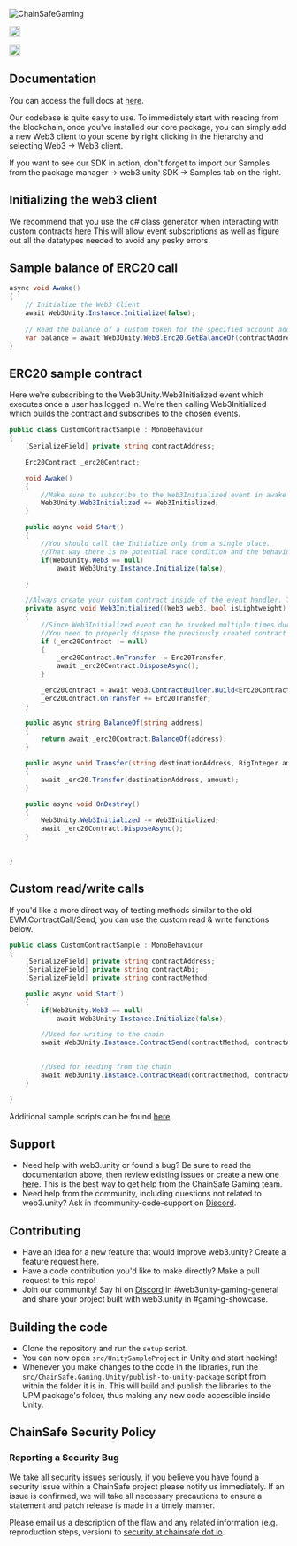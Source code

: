 ![ChainSafeGaming](https://user-images.githubusercontent.com/681817/218129249-850c4be0-b64f-4215-a780-7766db8cd75e.png)


[<img alt="Discord" src="https://img.shields.io/discord/593655374469660673.svg?style=for-the-badge&label=Discord&logo=discord" height="20">](https://discord.gg/Q6A3YA2)

[<img alt="Twitter" src="https://img.shields.io/twitter/follow/chainsafeth" height="20">](https://x.com/chainsafeth)

## Documentation
You can access the full docs at [here](https://docs.gaming.chainsafe.io).

Our codebase is quite easy to use. To immediately start with reading from the blockchain, once you've installed our core
package, you can simply add a new Web3 client to your scene by right clicking in the hierarchy and selecting Web3 -> Web3 client.

If you want to see our SDK in action, don't forget to import our Samples from the package manager -> web3.unity SDK -> Samples tab on the right.

## Initializing the web3 client
We recommend that you use the c# class generator when interacting with custom contracts [here](https://docs.gaming.chainsafe.io/current/abi-to-csharp-converter/)
This will allow event subscriptions as well as figure out all the datatypes needed to avoid any pesky errors.

## Sample balance of ERC20 call
```csharp
async void Awake()
{
    // Initialize the Web3 Client
    await Web3Unity.Instance.Initialize(false);
    
    // Read the balance of a custom token for the specified account address
    var balance = await Web3Unity.Web3.Erc20.GetBalanceOf(contractAddress, accountAddress);   
}
```

## ERC20 sample contract
Here we're subscribing to the Web3Unity.Web3Initialized event which executes once a user has logged in. We're then calling Web3Initialized which
builds the contract and subscribes to the chosen events.

```csharp
public class CustomContractSample : MonoBehaviour
{
    [SerializeField] private string contractAddress;

    Erc20Contract _erc20Contract;

    void Awake()
    {
        //Make sure to subscribe to the Web3Initialized event in awake so that you don't miss out the event invocation.
        Web3Unity.Web3Initialized += Web3Initialized;
    }

    public async void Start()
    {
        //You should call the Initialize only from a single place.
        //That way there is no potential race condition and the behaviour of the app can become unpredictable.
        if(Web3Unity.Web3 == null)
            await Web3Unity.Instance.Initialize(false);

    }

    //Always create your custom contract inside of the event handler. That way you always have the up-to-date data inside of it. 
    private async void Web3Initialized((Web3 web3, bool isLightweight) obj)
    {
        //Since Web3Initialized event can be invoked multiple times during the app lifecycle (once you open the app and don't have a wallet, then when there is a wallet etc.)
        //You need to properly dispose the previously created contract to remove any potential memory leaks. 
        if (_erc20Contract != null)
        {
            _erc20Contract.OnTransfer -= Erc20Transfer;
            await _erc20Contract.DisposeAsync();
        }

        _erc20Contract = await web3.ContractBuilder.Build<Erc20Contract>(contractAddress);
        _erc20Contract.OnTransfer += Erc20Transfer;
    }

    public async string BalanceOf(string address)
    {
        return await _erc20Contract.BalanceOf(address);
    }

    public async void Transfer(string destinationAddress, BigInteger amount)
    {
        await _erc20.Transfer(destinationAddress, amount);
    }

    public async void OnDestroy()
    {
        Web3Unity.Web3Initialized -= Web3Initialized;
        await _erc20Contract.DisposeAsync();
    }
    

}
```

## Custom read/write calls
If you'd like a more direct way of testing methods similar to the old EVM.ContractCall/Send, you can use the custom read & write functions below.

```csharp
public class CustomContractSample : MonoBehaviour
{
    [SerializeField] private string contractAddress;
    [SerializeField] private string contractAbi;
    [SerializeField] private string contractMethod;

    public async void Start()
    {
        if(Web3Unity.Web3 == null)
            await Web3Unity.Instance.Initialize(false);

        //Used for writing to the chain
        await Web3Unity.Instance.ContractSend(contractMethod, contractAbi, contractAddress);

        
        //Used for reading from the chain
        await Web3Unity.Instance.ContractRead(contractMethod, contractAbi, contractAddress);
    }

}
```

Additional sample scripts can be found [here](https://docs.gaming.chainsafe.io/current/sample-scripts).

## Support
- Need help with web3.unity or found a bug? Be sure to read the documentation above, then review existing issues or create a new one [here](https://github.com/ChainSafe/web3.unity/issues). This is the best way to get help from the ChainSafe Gaming team.
- Need help from the community, including questions not related to web3.unity? Ask in #community-code-support on [Discord](https://discord.gg/Q6A3YA2).

## Contributing
- Have an idea for a new feature that would improve web3.unity? Create a feature request [here](https://github.com/ChainSafe/web3.unity/issues/new?assignees=&labels=Type%3A+Feature&template=feature_request.md&title=).
- Have a code contribution you'd like to make directly? Make a pull request to this repo!
- Join our community! Say hi on [Discord](https://discord.gg/Q6A3YA2) in #web3unity-gaming-general and share your project built with web3.unity in #gaming-showcase.

## Building the code
- Clone the repository and run the `setup` script.
- You can now open `src/UnitySampleProject` in Unity and start hacking!
- Whenever you make changes to the code in the libraries, run the `src/ChainSafe.Gaming.Unity/publish-to-unity-package` script from within the folder it is in. This will build and publish the libraries to the UPM package's folder, thus making any new code accessible inside Unity.

## ChainSafe Security Policy

### Reporting a Security Bug
We take all security issues seriously, if you believe you have found a security issue within a ChainSafe
project please notify us immediately. If an issue is confirmed, we will take all necessary precautions 
to ensure a statement and patch release is made in a timely manner.

Please email us a description of the flaw and any related information (e.g. reproduction steps, version) to
[security at chainsafe dot io](mailto:security@chainsafe.io).
